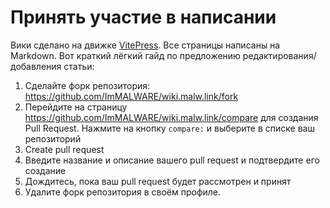 # Принять участие в написании

Вики сделано на движке [VitePress](https://vitepress.dev). Все страницы написаны на Markdown. Вот краткий лёгкий гайд по предложению редактирования/добавления статьи:

1. Сделайте форк репозитория: https://github.com/ImMALWARE/wiki.malw.link/fork
2. Перейдите на страницу https://github.com/ImMALWARE/wiki.malw.link/compare для создания Pull Request. Нажмите на кнопку `compare:` и выберите в списке ваш репозиторий
3. Create pull request
4. Введите название и описание вашего pull request и подтвердите его создание
5. Дождитесь, пока ваш pull request будет рассмотрен и принят
6. Удалите форк репозитория в своём профиле.
